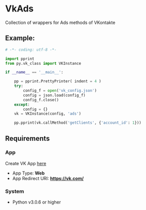 # VkAds
Collection of wrappers for Ads methods of VKontakte

## Example:

```python
# -*- coding: utf-8 -*-

import pprint
from py.vk_class import VKInstance

if __name__ == '__main__':

	pp = pprint.PrettyPrinter( indent = 4 )
	try:
		config_f = open('vk_config.json')
		config = json.load(config_f)
		config_f.close()
	except:
		config = {}
	vk = VKInstance(config, 'ads')

	pp.pprint(vk.callMethod('getClients', {'account_id': 1}))
```
## Requirements

### App

Create VK App [here](https://vk.com/apps)

 * App Type: **Web**
 * App Redirect URI: **https://vk.com/**
 
### System

 * Python v3.0.6 or higher
